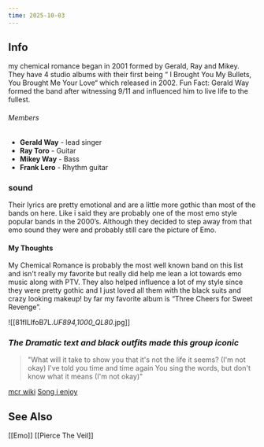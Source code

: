 ```yaml
---
time: 2025-10-03
---
```


## Info
my chemical romance began in 2001 formed by Gerald, Ray and Mikey. They have 4 studio albums with their first being “ I Brought You My Bullets, You Brought Me Your Love“ which released in 2002.  Fun Fact: Gerald Way formed the band after witnessing 9/11 and influenced him to live life to the fullest. 
###### Members
* **Gerald Way** - lead singer
* **Ray Toro** - Guitar
* **Mikey Way** - Bass
* **Frank Lero** - Rhythm guitar
### sound
Their lyrics are pretty emotional and are a little more gothic than most of the bands on here. Like i said they are probably one of the most emo style popular bands in the 2000’s. Although they decided to step away from that emo sound they were and probably still care the picture of Emo.
#### My Thoughts
My Chemical Romance is probably the most well known band on this list and isn't really my favorite but really did help me lean a lot towards emo music along with PTV. They also helped influence a lot of my style since they were pretty gothic and I just loved all them with the black
suits and crazy looking makeup! by far my favorite album is “Three Cheers for Sweet Revenge”.

![[81fILIfoB7L._UF894,1000_QL80_.jpg]]
### *The Dramatic text and black outfits made this group iconic*


>"What will it take to show you that it's not the life it seems? (I'm not okay)
I've told you time and time again
You sing the words, but don't know what it means (I'm not okay)"

[mcr wiki](https://en.wikipedia.org/wiki/My_Chemical_Romance)
[Song i enjoy](https://genius.com/My-chemical-romance-im-not-okay-i-promise-lyrics)
## See Also 
[[Emo]]
[[Pierce The Veil]]